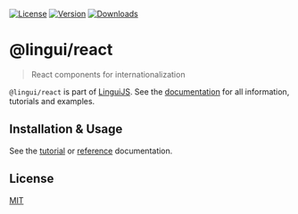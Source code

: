 [![License][badge-license]][license]
[![Version][badge-version]][package]
[![Downloads][badge-downloads]][package]

# @lingui/react

> React components for internationalization

`@lingui/react` is part of [LinguiJS][linguijs]. See the [documentation][documentation] for all information, tutorials and examples.

## Installation & Usage

See the [tutorial][tutorial] or [reference][reference] documentation.

## License

[MIT][license]

[license]: https://github.com/lingui/js-lingui/blob/main/LICENSE
[linguijs]: https://github.com/lingui/js-lingui
[documentation]: https://lingui.dev
[tutorial]: https://lingui.dev/tutorials/react
[reference]: https://lingui.dev/ref/react
[package]: https://www.npmjs.com/package/@lingui/react
[badge-downloads]: https://img.shields.io/npm/dw/@lingui/react.svg
[badge-version]: https://img.shields.io/npm/v/@lingui/react.svg
[badge-license]: https://img.shields.io/npm/l/@lingui/react.svg
